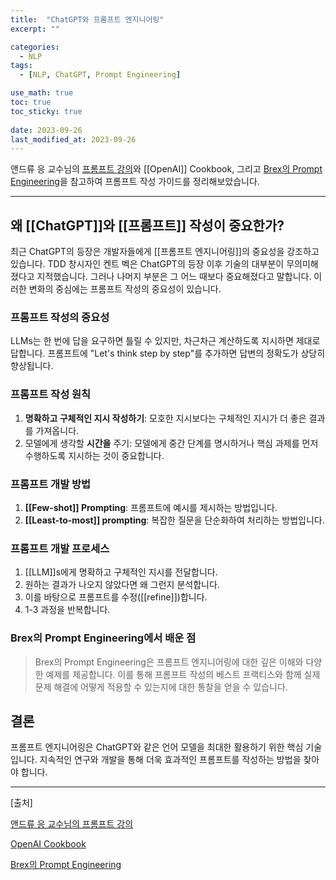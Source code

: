 ```yaml
---
title:  "ChatGPT와 프롬프트 엔지니어링"
excerpt: ""

categories:
  - NLP
tags:
  - [NLP, ChatGPT, Prompt Engineering]

use_math: true
toc: true
toc_sticky: true
 
date: 2023-09-26
last_modified_at: 2023-09-26
---
```

앤드류 응 교수님의 [프롬프트 강의](https://www.deeplearning.ai/short-courses/chatgpt-prompt-engineering-for-developers/)와 [[OpenAI]] Cookbook, 그리고 [Brex의 Prompt Engineering](https://github.com/brexhq/prompt-engineering)을 참고하여 프롬프트 작성 가이드를 정리해보았습니다.

---

## 왜 [[ChatGPT]]와 [[프롬프트]] 작성이 중요한가?

최근 ChatGPT의 등장은 개발자들에게 [[프롬프트 엔지니어링]]의 중요성을 강조하고 있습니다. TDD 창시자인 켄트 벡은 ChatGPT의 등장 이후 기술의 대부분이 무의미해졌다고 지적했습니다. 그러나 나머지 부분은 그 어느 때보다 중요해졌다고 말합니다. 이러한 변화의 중심에는 프롬프트 작성의 중요성이 있습니다.

### 프롬프트 작성의 **중요성**

LLMs는 한 번에 답을 요구하면 틀릴 수 있지만, 차근차근 계산하도록 지시하면 제대로 답합니다. 프롬프트에 "Let's think step by step"를 추가하면 답변의 정확도가 상당히 향상됩니다.

### 프롬프트 작성 원칙

1.  **명확하고 구체적인 지시 작성하기**: 모호한 지시보다는 구체적인 지시가 더 좋은 결과를 가져옵니다.
2.  모델에게 생각할 **시간을** 주기: 모델에게 중간 단계를 명시하거나 핵심 과제를 먼저 수행하도록 지시하는 것이 중요합니다.

### 프롬프트 개발 방법

1.  **[[Few-shot]] Prompting**: 프롬프트에 예시를 제시하는 방법입니다.
2.  **[[Least-to-most]] prompting**: 복잡한 질문을 단순화하여 처리하는 방법입니다.

### 프롬프트 개발 프로세스

1.  [[LLM]]s에게 명확하고 구체적인 지시를 전달합니다.
2.  원하는 결과가 나오지 않았다면 왜 그런지 분석합니다.
3.  이를 바탕으로 프롬프트를 수정([[refine]])합니다.
4.  1-3 과정을 반복합니다.

### Brex의 Prompt Engineering에서 배운 점
>Brex의 Prompt Engineering은 프롬프트 엔지니어링에 대한 깊은 이해와 다양한 예제를 제공합니다. 이를 통해 프롬프트 작성의 베스트 프랙티스와 함께 실제 문제 해결에 어떻게 적용할 수 있는지에 대한 통찰을 얻을 수 있습니다.

## 결론

프롬프트 엔지니어링은 ChatGPT와 같은 언어 모델을 최대한 활용하기 위한 핵심 기술입니다. 지속적인 연구와 개발을 통해 더욱 효과적인 프롬프트를 작성하는 방법을 찾아야 합니다.

---

\[출처\]

[앤드류 응 교수님의 프롬프트 강의](https://www.deeplearning.ai/short-courses/chatgpt-prompt-engineering-for-developers/)

[OpenAI Cookbook](https://github.com/openai/openai-cookbook)

[Brex의 Prompt Engineering](https://github.com/brexhq/prompt-engineering)
